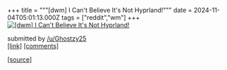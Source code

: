 +++
title = """[dwm] I Can't Believe It's Not Hyprland!"""
date = 2024-11-04T05:01:13.000Z
tags = ["reddit","wm"]
+++
[![[dwm] I Can't Believe It's Not Hyprland!](https://external-preview.redd.it/MzR6cjA5M3lndHlkMYzMVvkbWuLenkvTsPl4nTAuawR5E_qndX5sK6uxAHIr.png?width=640&crop=smart&auto=webp&s=525e77ddffebb5ed6918f892756086130df47e2a "[dwm] I Can't Believe It's Not Hyprland!")](https://www.reddit.com/r/unixporn/comments/1gj6qpt/dwm_i_cant_believe_its_not_hyprland/)

submitted by [/u/Ghostzy25](https://www.reddit.com/user/Ghostzy25)  
[\[link\]](https://v.redd.it/lbvc783ygtyd1) [\[comments\]](https://www.reddit.com/r/unixporn/comments/1gj6qpt/dwm_i_cant_believe_its_not_hyprland/)

[[source]](https://www.reddit.com/r/unixporn/comments/1gj6qpt/dwm_i_cant_believe_its_not_hyprland/)
